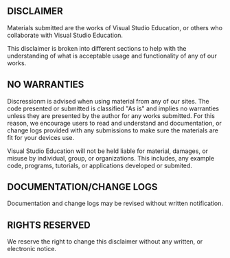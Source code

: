 ## DISCLAIMER

Materials submitted are the works of Visual Studio Education, or others who collaborate with Visual Studio Education.

This disclaimer is broken into different sections to help with the understanding of what is acceptable usage and functionality of any of our works.

## NO WARRANTIES

Discressionm is advised when using material from any of our sites. The code presented or submitted is classified "As is" and implies no warranties unless they are presented by the author for any works submitted. For this reason, we encourage users to read and understand and documentation, or change logs provided with any submissions to make sure the materials are fit for your devices use.

Visual Studio Education will not be held liable for material, damages, or misuse by individual, group, or organizations. This includes, any example code, programs, tutorials, or applications developed or submited.

## DOCUMENTATION/CHANGE LOGS

Documentation and change logs may be revised without written notification.


## RIGHTS RESERVED

We reserve the right to change this disclaimer without any written, or electronic notice.
